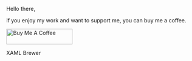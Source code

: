Hello there,

if you enjoy my work and want to support me, you can buy me a coffee.

<a href="https://www.buymeacoffee.com/xamlbrewer" target="_blank"><img src="https://cdn.buymeacoffee.com/buttons/default-orange.png" alt="Buy Me A Coffee" height="41" width="174"></a>

XAML Brewer
